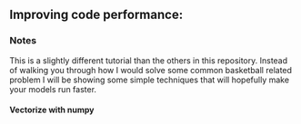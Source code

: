 ## Improving code performance:

### Notes
This is a slightly different tutorial than the others in this repository. Instead of walking you through how I would solve some common basketball related
problem I will be showing some simple techniques that will hopefully make your models run faster.

#### Vectorize with numpy

####